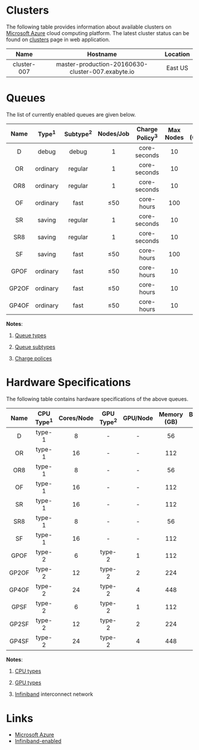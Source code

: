 # Clusters

The following table provides information about available clusters on [Microsoft Azure](#Links) cloud computing platform. The latest cluster status can be found on [clusters](https://platform.exabyte.io/clusters) page in web application.


| Name        | Hostname                                          | Location |
| :---:       | :---:                                             | :---:    |
| cluster-007 | master-production-20160630-cluster-007.exabyte.io | East US  |

# Queues

The list of currently enabled queues are given below.

| Name  | Type<sup>1</sup> | Subtype<sup>2</sup> | Nodes/Job | Charge Policy<sup>3</sup> | Max Nodes | Price (Cents/Core*Hour) |
| :---: | :---:            | :---:               | :---:     | :---:                     | :---:     | :---:                   |
| D     | debug            | debug               | 1         | core-seconds              | 10        | 40.02                   |
| OR    | ordinary         | regular             | 1         | core-seconds              | 10        | 20.00                   |
| OR8   | ordinary         | regular             | 1         | core-seconds              | 10        | 20.01                   |
| OF    | ordinary         | fast                | &le;50    | core-hours                | 100       | 22.00                   |
| SR    | saving           | regular             | 1         | core-seconds              | 10        | 04.00                   |
| SR8   | saving           | regular             | 1         | core-seconds              | 10        | 04.01                   |
| SF    | saving           | fast                | &le;50    | core-hours                | 100       | 04.41                   |
| GPOF  | ordinary         | fast                | &le;50    | core-hours                | 10        | 12.22                   |
| GP2OF | ordinary         | fast                | &le;50    | core-hours                | 10        | 12.22                   |
| GP4OF | ordinary         | fast                | &le;50    | core-hours                | 10        | 12.22                   |


**Notes**:

1. [Queue types](/infrastructure/resource/queues/#types)

2. [Queue subtypes](/infrastructure/resource/queues/#subtypes)

3. [Charge polices](/infrastructure/resource/queues/#charge-policies)


# Hardware Specifications

The following table contains hardware specifications of the above queues.

| Name  | CPU Type<sup>1</sup> | Cores/Node | GPU Type<sup>2</sup> | GPU/Node | Memory (GB) | Bandwidth (Gbps)  |
| :---: | :---:                | :---:      | :---:                | :---:    | :---:       | :---:             |
| D     | type-1               | 8          | -                    | -        | 56          | &le;10            |
| OR    | type-1               | 16         | -                    | -        | 112         | 10                |
| OR8   | type-1               | 8          | -                    | -        | 56          | &le;10            |
| OF    | type-1               | 16         | -                    | -        | 112         | 54.54<sup>3</sup> |
| SR    | type-1               | 16         | -                    | -        | 112         | 10                |
| SR8   | type-1               | 8          | -                    | -        | 56          | &le;10            |
| SF    | type-1               | 16         | -                    | -        | 112         | 54.54             |
| GPOF  | type-2               | 6          | type-2               | 1        | 112         | 10                |
| GP2OF | type-2               | 12         | type-2               | 2        | 224         | 10                |
| GP4OF | type-2               | 24         | type-2               | 4        | 448         | 10                |
| GPSF  | type-2               | 6          | type-2               | 1        | 112         | 10                |
| GP2SF | type-2               | 12         | type-2               | 2        | 224         | 10                |
| GP4SF | type-2               | 24         | type-2               | 4        | 448         | 10                |

**Notes**:

1. [CPU types](overview/#cpu-types)

2. [GPU types](overview/#gpu-types)

3. [Infiniband](#Links) interconnect network

# Links

- [Microsoft Azure](https://azure.microsoft.com/en-us/)
- [Infiniband-enabled](https://docs.microsoft.com/en-us/azure/virtual-machines/linux/sizes-hpc)

